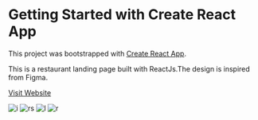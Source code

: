 # Getting Started with Create React App

This project was bootstrapped with [Create React App](https://github.com/facebook/create-react-app).

This is a restaurant landing page built with ReactJs.The design is inspired from Figma.

<a href="https://dragostrifan.github.io/reactjs-restaurant-project/">Visit Website</a>

![i](https://user-images.githubusercontent.com/120646789/220341261-e10556e2-4f85-4623-8ec5-6b68bcd7864a.png)
![rs](https://user-images.githubusercontent.com/120646789/220341269-bf56d85a-b4cc-4d27-bc3a-74c9e88cefdc.png)
![l](https://user-images.githubusercontent.com/120646789/220341272-5a8ea184-16e6-4c05-be71-e641913f53a9.png)
![r](https://user-images.githubusercontent.com/120646789/220341278-9f6da914-6a18-4ed5-8056-5cd464151dd3.png)



